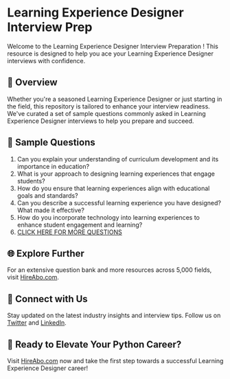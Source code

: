 # Learning Experience Designer Interview Prep

Welcome to the Learning Experience Designer Interview Preparation ! This resource is designed to help you ace your Learning Experience Designer interviews with confidence.

## 🚀 Overview

Whether you're a seasoned Learning Experience Designer or just starting in the field, this repository is tailored to enhance your interview readiness. We've curated a set of sample questions commonly asked in Learning Experience Designer interviews to help you prepare and succeed.

## 📝 Sample Questions

1. Can you explain your understanding of curriculum development and its importance in education?
2. What is your approach to designing learning experiences that engage students?
3. How do you ensure that learning experiences align with educational goals and standards?
4. Can you describe a successful learning experience you have designed? What made it effective?
5. How do you incorporate technology into learning experiences to enhance student engagement and learning?
6. [CLICK HERE FOR MORE QUESTIONS](https://hireabo.com/job/4_4_16/Learning%20Experience%20Designer)

## 🌐 Explore Further

For an extensive question bank and more resources across 5,000 fields, visit [HireAbo.com](https://www.hireabo.com).

## 📱 Connect with Us

Stay updated on the latest industry insights and interview tips. Follow us on [Twitter](https://twitter.com/hireabo) and [LinkedIn](https://www.linkedin.com/in/hire-abo-3609972a8/).

## 🚀 Ready to Elevate Your Python Career?

Visit [HireAbo.com](https://www.hireabo.com) now and take the first step towards a successful Learning Experience Designer career!